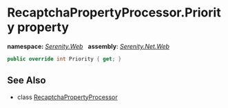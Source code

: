 # RecaptchaPropertyProcessor.Priority property
**namespace:** *[Serenity.Web](../../README.md#serenity.web-namespace)*   **assembly**: *[Serenity.Net.Web](../../README.md)*

```csharp
public override int Priority { get; }
```

## See Also

* class [RecaptchaPropertyProcessor](../RecaptchaPropertyProcessor.md)